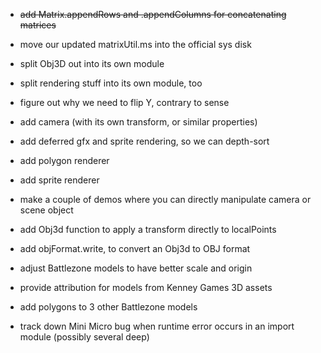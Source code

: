 - ~~add Matrix.appendRows and .appendColumns for concatenating matrices~~

- move our updated matrixUtil.ms into the official sys disk

- split Obj3D out into its own module

- split rendering stuff into its own module, too

- figure out why we need to flip Y, contrary to sense

- add camera (with its own transform, or similar properties)

- add deferred gfx and sprite rendering, so we can depth-sort

- add polygon renderer

- add sprite renderer

- make a couple of demos where you can directly manipulate camera or scene object

- add Obj3d function to apply a transform directly to localPoints

- add objFormat.write, to convert an Obj3d to OBJ format

- adjust Battlezone models to have better scale and origin

- provide attribution for models from Kenney Games 3D assets

- add polygons to 3 other Battlezone models

- track down Mini Micro bug when runtime error occurs in an import module (possibly several deep)
